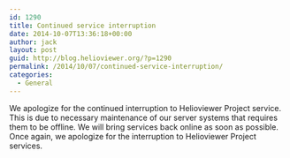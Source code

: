 ```yaml
---
id: 1290
title: Continued service interruption
date: 2014-10-07T13:36:18+00:00
author: jack
layout: post
guid: http://blog.helioviewer.org/?p=1290
permalink: /2014/10/07/continued-service-interruption/
categories:
  - General
---
```

We apologize for the continued interruption to Helioviewer Project service. This is due to necessary maintenance of our server systems that requires them to be offline. We will bring services back online as soon as possible. Once again, we apologize for the interruption to Helioviewer Project services.

